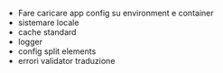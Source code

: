 - Fare caricare app config su environment e container
- sistemare locale
- cache standard
- logger
- config split elements
- errori validator traduzione




































































